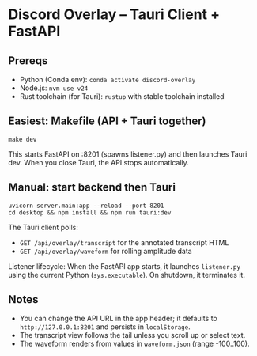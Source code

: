 # Discord Overlay – Tauri Client + FastAPI

## Prereqs
- Python (Conda env): `conda activate discord-overlay`
- Node.js: `nvm use v24`
- Rust toolchain (for Tauri): `rustup` with stable toolchain installed

## Easiest: Makefile (API + Tauri together)
```
make dev
```

This starts FastAPI on :8201 (spawns listener.py) and then launches Tauri dev. When you close Tauri, the API stops automatically.

## Manual: start backend then Tauri
```
uvicorn server.main:app --reload --port 8201
cd desktop && npm install && npm run tauri:dev
```

The Tauri client polls:
- `GET /api/overlay/transcript` for the annotated transcript HTML
- `GET /api/overlay/waveform` for rolling amplitude data

Listener lifecycle: When the FastAPI app starts, it launches `listener.py` using the current Python (`sys.executable`). On shutdown, it terminates it.

## Notes
- You can change the API URL in the app header; it defaults to `http://127.0.0.1:8201` and persists in `localStorage`.
- The transcript view follows the tail unless you scroll up or select text.
- The waveform renders from values in `waveform.json` (range -100..100).
